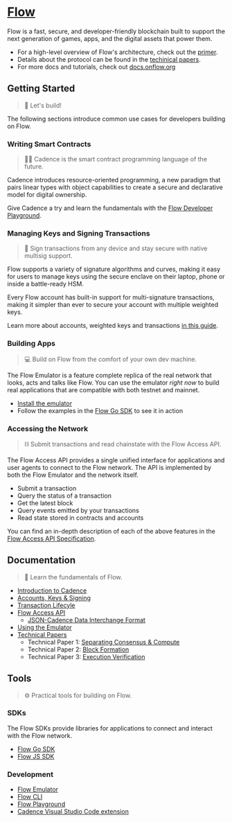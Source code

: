 # [Flow](https://www.onflow.org)

Flow is a fast, secure, and developer-friendly blockchain built to support the next generation of games, apps, and the digital assets that power them.

- For a high-level overview of Flow's architecture, check out the [primer](https://www.onflow.org/primer).
- Details about the protocol can be found in the [techinical papers](https://www.onflow.org/technical-paper).
- For more docs and tutorials, check out [docs.onflow.org](https://docs.onflow.org/docs)

## Getting Started

>  🔨 Let's build!

The following sections introduce common use cases for developers building on Flow.

### Writing Smart Contracts

> 🏃‍♀️ Cadence is the smart contract programming language of the future.

Cadence introduces resource-oriented programming, a new paradigm that pairs linear types with object capabilities to create a secure and declarative model for digital ownership.

Give Cadence a try and learn the fundamentals with the [Flow Developer Playground](https://docs.onflow.org/docs/getting-started-1).

### Managing Keys and Signing Transactions

> 🔑 Sign transactions from any device and stay secure with native multisig support.

Flow supports a variety of signature algorithms and curves, making it easy for users to manage keys using the secure enclave on their laptop, phone or inside a battle-ready HSM.

Every Flow account has built-in support for multi-signature transactions, making it simpler than ever to secure your account with multiple weighted keys.

Learn more about accounts, weighted keys and transactions [in this guide](/docs/accounts-and-keys.md).

### Building Apps

> 💻 Build on Flow from the comfort of your own dev machine.

The Flow Emulator is a feature complete replica of the real network that looks, acts and talks like Flow. You can use the emulator _right now_ to build real applications that are compatible with both testnet and mainnet.

- [Install the emulator](/docs/emulator.md)
- Follow the examples in the [Flow Go SDK](https://github.com/onflow/flow-go-sdk) to see it in action

### Accessing the Network

> ⛓️ Submit transactions and read chainstate with the Flow Access API.

The Flow Access API provides a single unified interface for applications and user agents to connect to the Flow network. The API is implemented by both the Flow Emulator and the network itself.

- Submit a transaction
- Query the status of a transaction
- Get the latest block
- Query events emitted by your transactions
- Read state stored in contracts and accounts

You can find an in-depth description of each of the above features in the [Flow Access API Specification](/docs/access-api-spec.md).

## Documentation

> 📖 Learn the fundamentals of Flow.

- [Introduction to Cadence](https://docs.onflow.org/docs/getting-started-1)
- [Accounts, Keys & Signing](/docs/accounts-and-keys.md)
- [Transaction Lifecyle](/docs/transaction-lifecycle.md)
- [Flow Access API](/docs/access-api-spec.md)
  - [JSON-Cadence Data Interchange Format](/docs/json-cadence-spec.md)
- [Using the Emulator](/docs/emulator.md)
- [Technical Papers](https://www.onflow.org/technical-paper)
  - Technical Paper 1: [Separating Consensus & Compute](https://arxiv.org/pdf/1909.05821.pdf)
  - Technical Paper 2: [Block Formation](https://arxiv.org/pdf/2002.07403.pdf)
  - Technical Paper 3: [Execution Verification](https://arxiv.org/pdf/1909.05832.pdf)

## Tools

> ⚙️ Practical tools for building on Flow.

### SDKs

The Flow SDKs provide libraries for applications to connect and interact with the Flow network.

- [Flow Go SDK](https://github.com/onflow/flow-go-sdk)
- [Flow JS SDK](https://github.com/onflow/flow-js-sdk)

### Development

- [Flow Emulator](/docs/emulator.md)
- [Flow CLI](/docs/cli.md)
- [Flow Playground](https://play.onflow.org)
- [Cadence Visual Studio Code extension](/docs/vscode-extension.md)
